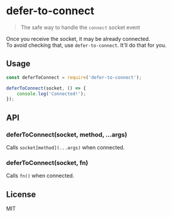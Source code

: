 # defer-to-connect

> The safe way to handle the `connect` socket event

Once you receive the socket, it may be already connected.<br>
To avoid checking that, use `defer-to-connect`. It'll do that for you.

## Usage

```js
const deferToConnect = require('defer-to-connect');

deferToConnect(socket, () => {
    console.log('Connected!');
});
```

## API

### deferToConnect(socket, method, ...args)

Calls `socket[method](...args)` when connected.

### deferToConnect(socket, fn)

Calls `fn()` when connected.

## License

MIT
